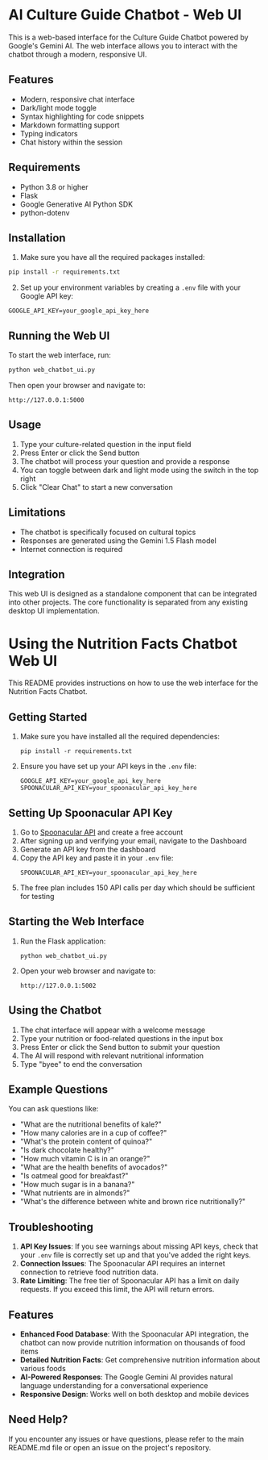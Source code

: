 # AI Culture Guide Chatbot - Web UI

This is a web-based interface for the Culture Guide Chatbot powered by Google's Gemini AI. The web interface allows you to interact with the chatbot through a modern, responsive UI.

## Features

- Modern, responsive chat interface
- Dark/light mode toggle
- Syntax highlighting for code snippets
- Markdown formatting support
- Typing indicators
- Chat history within the session

## Requirements

- Python 3.8 or higher
- Flask
- Google Generative AI Python SDK
- python-dotenv

## Installation

1. Make sure you have all the required packages installed:

```bash
pip install -r requirements.txt
```

2. Set up your environment variables by creating a `.env` file with your Google API key:

```
GOOGLE_API_KEY=your_google_api_key_here
```

## Running the Web UI

To start the web interface, run:

```bash
python web_chatbot_ui.py
```

Then open your browser and navigate to:

```
http://127.0.0.1:5000
```

## Usage

1. Type your culture-related question in the input field
2. Press Enter or click the Send button
3. The chatbot will process your question and provide a response
4. You can toggle between dark and light mode using the switch in the top right
5. Click "Clear Chat" to start a new conversation

## Limitations

- The chatbot is specifically focused on cultural topics
- Responses are generated using the Gemini 1.5 Flash model
- Internet connection is required

## Integration

This web UI is designed as a standalone component that can be integrated into other projects. The core functionality is separated from any existing desktop UI implementation.

# Using the Nutrition Facts Chatbot Web UI

This README provides instructions on how to use the web interface for the Nutrition Facts Chatbot.

## Getting Started

1. Make sure you have installed all the required dependencies:
   ```
   pip install -r requirements.txt
   ```

2. Ensure you have set up your API keys in the `.env` file:
   ```
   GOOGLE_API_KEY=your_google_api_key_here
   SPOONACULAR_API_KEY=your_spoonacular_api_key_here
   ```

## Setting Up Spoonacular API Key

1. Go to [Spoonacular API](https://spoonacular.com/food-api) and create a free account
2. After signing up and verifying your email, navigate to the Dashboard
3. Generate an API key from the dashboard
4. Copy the API key and paste it in your `.env` file:
   ```
   SPOONACULAR_API_KEY=your_spoonacular_api_key_here
   ```
5. The free plan includes 150 API calls per day which should be sufficient for testing

## Starting the Web Interface

1. Run the Flask application:
   ```
   python web_chatbot_ui.py
   ```

2. Open your web browser and navigate to:
   ```
   http://127.0.0.1:5002
   ```

## Using the Chatbot

1. The chat interface will appear with a welcome message
2. Type your nutrition or food-related questions in the input box
3. Press Enter or click the Send button to submit your question
4. The AI will respond with relevant nutritional information
5. Type "byee" to end the conversation

## Example Questions

You can ask questions like:

- "What are the nutritional benefits of kale?"
- "How many calories are in a cup of coffee?"
- "What's the protein content of quinoa?"
- "Is dark chocolate healthy?"
- "How much vitamin C is in an orange?"
- "What are the health benefits of avocados?"
- "Is oatmeal good for breakfast?"
- "How much sugar is in a banana?"
- "What nutrients are in almonds?"
- "What's the difference between white and brown rice nutritionally?"

## Troubleshooting

1. **API Key Issues**: If you see warnings about missing API keys, check that your `.env` file is correctly set up and that you've added the right keys.
2. **Connection Issues**: The Spoonacular API requires an internet connection to retrieve food nutrition data. 
3. **Rate Limiting**: The free tier of Spoonacular API has a limit on daily requests. If you exceed this limit, the API will return errors.

## Features

- **Enhanced Food Database**: With the Spoonacular API integration, the chatbot can now provide nutrition information on thousands of food items
- **Detailed Nutrition Facts**: Get comprehensive nutrition information about various foods
- **AI-Powered Responses**: The Google Gemini AI provides natural language understanding for a conversational experience
- **Responsive Design**: Works well on both desktop and mobile devices

## Need Help?

If you encounter any issues or have questions, please refer to the main README.md file or open an issue on the project's repository. 